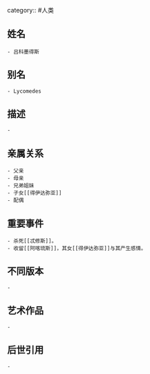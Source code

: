 category:: #人类
## 姓名
	- 吕科墨得斯
## 别名
	- Lycomedes
## 描述
	-
## 亲属关系
	- 父亲
	- 母亲
	- 兄弟姐妹
	- 子女[[得伊达弥亚]]
	- 配偶
## 重要事件
	- 杀死[[忒修斯]]。
	- 收留[[阿喀琉斯]]，其女[[得伊达弥亚]]与其产生感情。
## 不同版本
	-
## 艺术作品
	-
## 后世引用
	-
